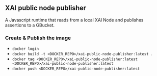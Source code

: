 ## XAI public node publisher

A Javascript runtime that reads from a local XAI Node and publishes assertions to a GBucket.

### Create & Publish the image

- `docker login`
- `docker build -t <DOCKER_REPO>/xai-public-node-publisher:latest .`
- `docker tag <DOCKER_REPO>/xai-public-node-publisher:latest <DOCKER_REPO>/xai-public-node-publisher:latest`
- `docker push <DOCKER_REPO>/xai-public-node-publisher:latest`